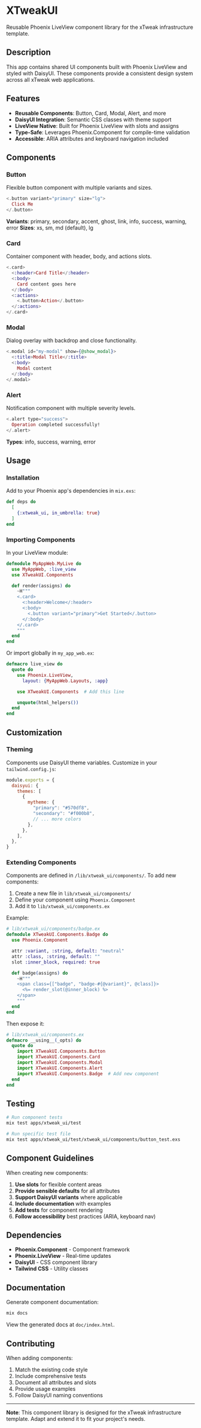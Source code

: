 # XTweakUI

Reusable Phoenix LiveView component library for the xTweak infrastructure template.

## Description

This app contains shared UI components built with Phoenix LiveView and styled with DaisyUI. These components provide a consistent design system across all xTweak web applications.

## Features

- **Reusable Components**: Button, Card, Modal, Alert, and more
- **DaisyUI Integration**: Semantic CSS classes with theme support
- **LiveView Native**: Built for Phoenix LiveView with slots and assigns
- **Type-Safe**: Leverages Phoenix.Component for compile-time validation
- **Accessible**: ARIA attributes and keyboard navigation included

## Components

### Button
Flexible button component with multiple variants and sizes.

```elixir
<.button variant="primary" size="lg">
  Click Me
</.button>
```

**Variants**: primary, secondary, accent, ghost, link, info, success, warning, error
**Sizes**: xs, sm, md (default), lg

### Card
Container component with header, body, and actions slots.

```elixir
<.card>
  <:header>Card Title</:header>
  <:body>
    Card content goes here
  </:body>
  <:actions>
    <.button>Action</.button>
  </:actions>
</.card>
```

### Modal
Dialog overlay with backdrop and close functionality.

```elixir
<.modal id="my-modal" show={@show_modal}>
  <:title>Modal Title</:title>
  <:body>
    Modal content
  </:body>
</.modal>
```

### Alert
Notification component with multiple severity levels.

```elixir
<.alert type="success">
  Operation completed successfully!
</.alert>
```

**Types**: info, success, warning, error

## Usage

### Installation

Add to your Phoenix app's dependencies in `mix.exs`:

```elixir
def deps do
  [
    {:xtweak_ui, in_umbrella: true}
  ]
end
```

### Importing Components

In your LiveView module:

```elixir
defmodule MyAppWeb.MyLive do
  use MyAppWeb, :live_view
  use XTweakUI.Components

  def render(assigns) do
    ~H"""
    <.card>
      <:header>Welcome</:header>
      <:body>
        <.button variant="primary">Get Started</.button>
      </:body>
    </.card>
    """
  end
end
```

Or import globally in `my_app_web.ex`:

```elixir
defmacro live_view do
  quote do
    use Phoenix.LiveView,
      layout: {MyAppWeb.Layouts, :app}

    use XTweakUI.Components  # Add this line

    unquote(html_helpers())
  end
end
```

## Customization

### Theming

Components use DaisyUI theme variables. Customize in your `tailwind.config.js`:

```javascript
module.exports = {
  daisyui: {
    themes: [
      {
        mytheme: {
          "primary": "#570df8",
          "secondary": "#f000b8",
          // ... more colors
        },
      },
    ],
  },
}
```

### Extending Components

Components are defined in `/lib/xtweak_ui/components/`. To add new components:

1. Create a new file in `lib/xtweak_ui/components/`
2. Define your component using `Phoenix.Component`
3. Add it to `lib/xtweak_ui/components.ex`

Example:

```elixir
# lib/xtweak_ui/components/badge.ex
defmodule XTweakUI.Components.Badge do
  use Phoenix.Component

  attr :variant, :string, default: "neutral"
  attr :class, :string, default: ""
  slot :inner_block, required: true

  def badge(assigns) do
    ~H"""
    <span class={["badge", "badge-#{@variant}", @class]}>
      <%= render_slot(@inner_block) %>
    </span>
    """
  end
end
```

Then expose it:

```elixir
# lib/xtweak_ui/components.ex
defmacro __using__(_opts) do
  quote do
    import XTweakUI.Components.Button
    import XTweakUI.Components.Card
    import XTweakUI.Components.Modal
    import XTweakUI.Components.Alert
    import XTweakUI.Components.Badge  # Add new component
  end
end
```

## Testing

```bash
# Run component tests
mix test apps/xtweak_ui/test

# Run specific test file
mix test apps/xtweak_ui/test/xtweak_ui/components/button_test.exs
```

## Component Guidelines

When creating new components:

1. **Use slots** for flexible content areas
2. **Provide sensible defaults** for all attributes
3. **Support DaisyUI variants** where applicable
4. **Include documentation** with examples
5. **Add tests** for component rendering
6. **Follow accessibility** best practices (ARIA, keyboard nav)

## Dependencies

- **Phoenix.Component** - Component framework
- **Phoenix.LiveView** - Real-time updates
- **DaisyUI** - CSS component library
- **Tailwind CSS** - Utility classes

## Documentation

Generate component documentation:

```bash
mix docs
```

View the generated docs at `doc/index.html`.

## Contributing

When adding components:
1. Match the existing code style
2. Include comprehensive tests
3. Document all attributes and slots
4. Provide usage examples
5. Follow DaisyUI naming conventions

---

**Note**: This component library is designed for the xTweak infrastructure template. Adapt and extend it to fit your project's needs.
